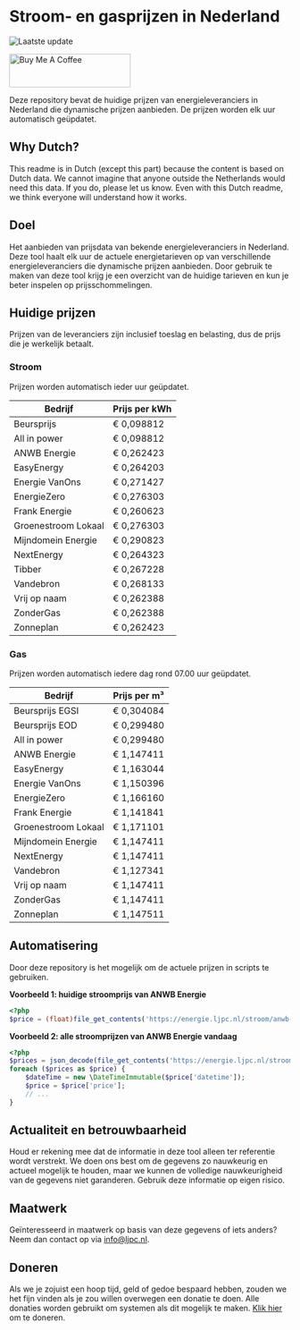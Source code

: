 # Stroom- en gasprijzen in Nederland

![Laatste update](https://img.shields.io/badge/laatste%20update-2025--10--31%2018%3A00%20CET-brightgreen)

<a href="https://www.buymeacoffee.com/Lars-" target="_blank"><img src="https://cdn.buymeacoffee.com/buttons/v2/default-orange.png" alt="Buy Me A Coffee" height="60" style="height: 60px !important;width: 217px !important;" ></a>

Deze repository bevat de huidige prijzen van energieleveranciers in Nederland die dynamische prijzen aanbieden. De prijzen worden elk uur automatisch geüpdatet.

## Why Dutch?

This readme is in Dutch (except this part) because the content is based on Dutch data. We cannot imagine that anyone outside the Netherlands would need this data. If you do, please let us know. Even with this Dutch readme, we think
everyone will understand how it works.

## Doel

Het aanbieden van prijsdata van bekende energieleveranciers in Nederland. Deze tool haalt elk uur de actuele energietarieven op van verschillende energieleveranciers die dynamische prijzen aanbieden. Door gebruik te maken van deze tool
krijg je een overzicht van de huidige tarieven en kun je beter inspelen op prijsschommelingen.

## Huidige prijzen

Prijzen van de leveranciers zijn inclusief toeslag en belasting, dus de prijs die je werkelijk betaalt.

### Stroom

Prijzen worden automatisch ieder uur geüpdatet.

 Bedrijf | Prijs per kWh 
---------|---------------
Beursprijs | € 0,098812
All in power | € 0,098812
ANWB Energie | € 0,262423
EasyEnergy | € 0,264203
Energie VanOns | € 0,271427
EnergieZero | € 0,276303
Frank Energie | € 0,260623
Groenestroom Lokaal | € 0,276303
Mijndomein Energie | € 0,290823
NextEnergy | € 0,264323
Tibber | € 0,267228
Vandebron | € 0,268133
Vrij op naam | € 0,262388
ZonderGas | € 0,262388
Zonneplan | € 0,262423


### Gas

Prijzen worden automatisch iedere dag rond 07.00 uur geüpdatet.

 Bedrijf | Prijs per m³ 
---------|--------------
Beursprijs EGSI | € 0,304084
Beursprijs EOD | € 0,299480
All in power | € 0,299480
ANWB Energie | € 1,147411
EasyEnergy | € 1,163044
Energie VanOns | € 1,150396
EnergieZero | € 1,166160
Frank Energie | € 1,141841
Groenestroom Lokaal | € 1,171101
Mijndomein Energie | € 1,147411
NextEnergy | € 1,147411
Vandebron | € 1,127341
Vrij op naam | € 1,147411
ZonderGas | € 1,147411
Zonneplan | € 1,147511


## Automatisering

Door deze repository is het mogelijk om de actuele prijzen in scripts te gebruiken.

**Voorbeeld 1: huidige stroomprijs van ANWB Energie**

```php
<?php
$price = (float)file_get_contents('https://energie.ljpc.nl/stroom/anwb-energie-nu.txt');

```

**Voorbeeld 2: alle stroomprijzen van ANWB Energie vandaag**

```php
<?php
$prices = json_decode(file_get_contents('https://energie.ljpc.nl/stroom/all-in-power-vandaag.json'),true);
foreach ($prices as $price) {
    $dateTime = new \DateTimeImmutable($price['datetime']);
    $price = $price['price'];
    // ...
}
```

## Actualiteit en betrouwbaarheid

Houd er rekening mee dat de informatie in deze tool alleen ter referentie wordt verstrekt. We doen ons best om de gegevens zo nauwkeurig en actueel mogelijk te houden, maar we kunnen de volledige nauwkeurigheid van de gegevens niet
garanderen. Gebruik deze informatie op eigen risico.

## Maatwerk

Geïnteresseerd in maatwerk op basis van deze gegevens of iets anders? Neem dan contact op
via [info@ljpc.nl](mailto:info@ljpc.nl?subject=Energie%20prijzen).

## Doneren

Als we je zojuist een hoop tijd, geld of gedoe bespaard hebben, zouden we het fijn vinden als je zou willen overwegen een
donatie te doen. Alle donaties worden gebruikt om systemen als dit mogelijk te
maken. [Klik hier](https://www.buymeacoffee.com/Lars-) om te doneren.
